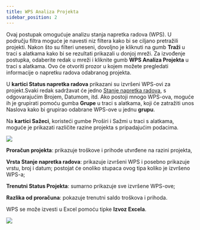 ```yaml
---
title: WPS Analiza Projekta
sidebar_position: 2
---
```


Ovaj postupak omogućuje analizu stanja napretka radova (WPS). U području filtra moguće je navesti niz filtera kako bi se ciljano pretražili projekti. Nakon što su filteri uneseni, dovoljno je kliknuti na gumb **Traži** u traci s alatkama kako bi se rezultati prikazali u donjoj mreži. Za izvođenje postupka, odaberite redak u mreži i kliknite gumb **WPS Analiza Projekta** u traci s alatkama. Ovo će otvoriti prozor u kojem možete pregledati informacije o napretku radova odabranog projekta.

U **kartici Status napretka radova** prikazani su izvršeni WPS-ovi za projekt.Svaki redak sadržavat će jedno [Stanje napretka radova](/docs/project-management/work-project-status/new-work-project-status/), s odgovarajućim Brojem, Datumom, itd. 
Ako postoji mnogo WPS-ova, moguće ih je grupirati pomoću gumba **Grupe** u traci s alatkama, koji će zatražiti unos Naslova kako bi grupirao odabrane WPS-ove u jednu **grupu**.

Na **kartici Sažeci**, koristeći gumbe Proširi i Sažmi u traci s alatkama, moguće je prikazati različite razine projekta s pripadajućim podacima.

![](/img/it-it/project-management/transverse-procedures/riepilogues.png)

**Proračun projekta**: prikazuje troškove i prihode utvrđene na razini projekta,

**Vrsta Stanje napretka radova**: prikazuje izvršeni WPS i posebno prikazuje vrstu, broj i datum; postojat će onoliko stupaca ovog tipa koliko je izvršeno WPS-a;

**Trenutni Status Projekta**: sumarno prikazuje sve izvršene WPS-ove;

**Razlika od proračuna**: pokazuje trenutni saldo troškova i prihoda.

WPS se može izvesti u Excel pomoću tipke **Izvoz Excela**.

![](/img/it-it/project-management/transverse-procedures/export.png)

